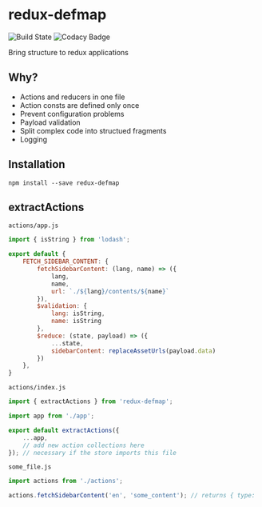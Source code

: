 # redux-defmap 

![Build State](https://travis-ci.org/loehx/redux-defmap.svg?branch=master) ![Codacy Badge](https://api.codacy.com/project/badge/Grade/e852550356cc4f6aa542bc72895a19f3)

Bring structure to redux applications

## Why?

* Actions and reducers in one file
* Action consts are defined only once
* Prevent configuration problems
* Payload validation
* Split complex code into structued fragments
* Logging

## Installation

```
npm install --save redux-defmap
```

## extractActions

`actions/app.js`

```js
import { isString } from 'lodash';

export default {
    FETCH_SIDEBAR_CONTENT: {
        fetchSidebarContent: (lang, name) => ({
            lang,
            name,
            url: `./${lang}/contents/${name}`
        }),
        $validation: {
            lang: isString,
            name: isString
        },
        $reduce: (state, payload) => ({
            ...state,
            sidebarContent: replaceAssetUrls(payload.data)
        })
    },
}
```

`actions/index.js`

```js
import { extractActions } from 'redux-defmap';

import app from './app';

export default extractActions({
    ...app,
    // add new action collections here
}); // necessary if the store imports this file
```

`some_file.js`
```js
import actions from './actions';

actions.fetchSidebarContent('en', 'some_content'); // returns { type: 'FETCH_SIDEBAR_CONTENT', payload: { ... } }
```
